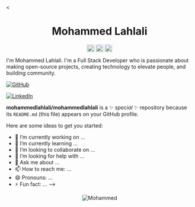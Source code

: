 <<p align="center"> <h1 align="center"> Mohammed Lahlali </h1> </p>
<p align="center">
<a href="https://github.com/elangosundar" target="_blank"><img align="center" src="https://cdn.jsdelivr.net/npm/simple-icons@3.0.1/icons/github.svg" alt="Elangovan Sundar" height="20" width="20" /></a>
<a href="https://twitter.com/elango_sundar" target="_blank"><img align="center" src="https://cdn.jsdelivr.net/npm/simple-icons@3.0.1/icons/twitter.svg" alt="Elangovan Sundar" height="20" width="20" /></a>
<a href="https://elangovan.in" target="_blank"><img align="center" src="https://cdn.jsdelivr.net/npm/simple-icons@3.0.1/icons/blogger.svg" alt="Elangovan Sundar" height="20" width="20" /></a>
</p>

I'm Mohammed Lahlali. I'm a Full Stack Developer who is passionate about making open-source projects, creating technology to elevate people, and building community.


<!--👯 I’m looking to collaborate on ReactJS / VueJs projects

<!--🤔 I’m looking for help with supporting my open source projects.-->



[![GitHub](https://img.shields.io/badge/GitHub-Mohammed_Lahlali-<white>?logo=github)](https://github.com/mohmmedlahlali20)

[![LinkedIn](https://img.shields.io/badge/LinkedIn-Mohammed_Lahlali-blue?style=social&logo=linkedin)](https://www.linkedin.com/in/mohammed-lahlali-a80996266/)



**mohammedlahlali/mohammedlahlali** is a ✨ _special_ ✨ repository because its `README.md` (this file) appears on your GitHub profile.

Here are some ideas to get you started:

- 🔭 I’m currently working on ...
- 🌱 I’m currently learning ...
- 👯 I’m looking to collaborate on ...
- 🤔 I’m looking for help with ...
- 💬 Ask me about ...
- 📫 How to reach me: ...
- 😄 Pronouns: ...
- ⚡ Fun fact: ...
-->

<p align="center">
	<img src=https://github-readme-stats.vercel.app/api?username=mohammedlahlali&show_icons=true alt=Mohammed Lahlali />
</p>


